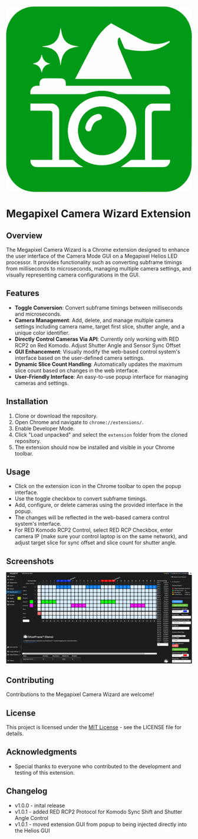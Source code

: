 ![Megapixel Camera Wizard Logo](extension/images/icon128.png)

# Megapixel Camera Wizard Extension

## Overview
The Megapixel Camera Wizard is a Chrome extension designed to enhance the user interface of the Camera Mode GUI on a Megapixel Helios LED processor. It provides functionality such as converting subframe timings from milliseconds to microseconds, managing multiple camera settings, and visually representing camera configurations in the GUI.

## Features
- **Toggle Conversion**: Convert subframe timings between milliseconds and microseconds.
- **Camera Management**: Add, delete, and manage multiple camera settings including camera name, target first slice, shutter angle, and a unique color identifier.
- **Directly Control Cameras Via API**: Currently only working with RED RCP2 on Red Komodo. Adjust Shutter Angle and Sensor Sync Offset
- **GUI Enhancement**: Visually modify the web-based control system's interface based on the user-defined camera settings.
- **Dynamic Slice Count Handling**: Automatically updates the maximum slice count based on changes in the web interface.
- **User-Friendly Interface**: An easy-to-use popup interface for managing cameras and settings.

## Installation
1. Clone or download the repository.
2. Open Chrome and navigate to `chrome://extensions/`.
3. Enable Developer Mode.
4. Click "Load unpacked" and select the `extension` folder from the cloned repository.
5. The extension should now be installed and visible in your Chrome toolbar.

## Usage
- Click on the extension icon in the Chrome toolbar to open the popup interface.
- Use the toggle checkbox to convert subframe timings.
- Add, configure, or delete cameras using the provided interface in the popup.
- The changes will be reflected in the web-based camera control system's interface.
- For RED Komodo RCP2 Control, select RED RCP Checkbox, enter camera IP (make sure your control laptop is on the same network), and adjust target slice for sync offset and slice count for shutter angle.

## Screenshots
![Megapixel Camera Wizard Screenshot](screenshot_v1-0-3.png)

## Contributing
Contributions to the Megapixel Camera Wizard are welcome!

## License
This project is licensed under the [MIT License](LICENSE) - see the LICENSE file for details.

## Acknowledgments
- Special thanks to everyone who contributed to the development and testing of this extension.

## Changelog
- v1.0.0 - inital release
- v1.0.1 - added RED RCP2 Protocol for Komodo Sync Shift and Shutter Angle Control
- v1.0.1 - moved extension GUI from popup to being injected directly into the Helios GUI
